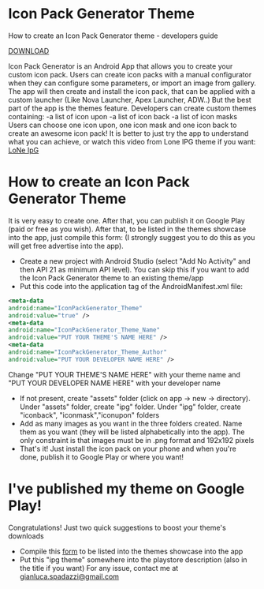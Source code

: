 # Icon Pack Generator Theme
How to create an Icon Pack Generator theme - developers guide

[DOWNLOAD](https://play.google.com/store/apps/details?id=com.spada.iconpackgenerator)

Icon Pack Generator is an Android App that allows you to create your custom icon pack. Users can create icon packs with a manual configurator when they can configure some parameters, or import an image from gallery. The app will then create and install the icon pack, that can be applied with a custom launcher (Like Nova Launcher, Apex Launcher, ADW..)
But the best part of the app is the themes feature. Developers can create custom themes containing:
-a list of icon upon
-a list of icon back
-a list of icon masks
Users can choose one icon upon, one icon mask and one icon back to create an awesome icon pack!
It is better to just try the app to understand what you can achieve, or watch this video from Lone IPG theme if you want: 
[LoNe IpG](https://www.youtube.com/watch?v=MUhhDzTtFE4)

# How to create an Icon Pack Generator Theme
It is very easy to create one. After that, you can publish it on Google Play (paid or free as you wish). After that, to be listed in the themes showcase into the app, just compile this form: (I strongly suggest you to do this as you will get free advertise into the app).

* Create a new project with Android Studio (select "Add No Activity" and then API 21 as minimum API level). You can skip this if you want to add the Icon Pack Generator theme to an existing theme/app
* Put this code into the application tag of the AndroidManifest.xml file:
```xml
<meta-data
android:name="IconPackGenerator_Theme"
android:value="true" />
<meta-data
android:name="IconPackGenerator_Theme_Name"
android:value="PUT YOUR THEME'S NAME HERE" />
<meta-data
android:name="IconPackGenerator_Theme_Author"
android:value="PUT YOUR DEVELOPER NAME HERE" />
```
Change "PUT YOUR THEME'S NAME HERE" with your theme name and "PUT YOUR DEVELOPER NAME HERE" with your developer name
* If not present, create "assets" folder (click on app -> new -> directory). Under "assets" folder, create "ipg" folder. Under "ipg" folder, create "iconback", "iconmask","iconupon" folders
* Add as many images as you want in the three folders created. Name them as you want (they will be listed alphabetically into the app). The only constraint is that images must be in .png format and 192x192 pixels
* That's it! Just install the icon pack on your phone and when you're done, publish it to Google Play or where you want!

# I've published my theme on Google Play!
Congratulations! Just two quick suggestions to boost your theme's downloads
* Compile this [form](https://docs.google.com/forms/d/e/1FAIpQLSdNtV9qWWrGk2mHfWTiq3zaySZoVFLP9rlGvIjictDFYcVRvg/viewform) to be listed into the themes showcase into the app
* Put this "ipg theme" somewhere into the playstore description (also in the title if you want)
For any issue, contact me at gianluca.spadazzi@gmail.com

